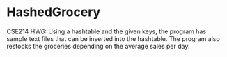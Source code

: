 # HashedGrocery
CSE214 HW6:
Using a hashtable and the given keys, the program has sample text files that can be inserted into the hashtable. The program 
also restocks the groceries depending on the average sales per day.
